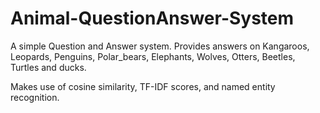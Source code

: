 # Animal-QuestionAnswer-System

A simple Question and Answer system. Provides answers on Kangaroos, Leopards, Penguins, Polar_bears, Elephants, Wolves, Otters, Beetles, Turtles and ducks.

Makes use of cosine similarity, TF-IDF scores, and named entity recognition.
